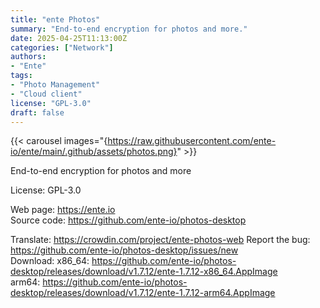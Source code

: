 ```yaml
---
title: "ente Photos"
summary: "End-to-end encryption for photos and more."
date: 2025-04-25T11:13:00Z
categories: ["Network"]
authors:
- "Ente"
tags: 
- "Photo Management"
- "Cloud client"
license: "GPL-3.0"
draft: false
---
```


{{< carousel images="{https://raw.githubusercontent.com/ente-io/ente/main/.github/assets/photos.png}" >}}

End-to-end encryption for photos and more

License: GPL-3.0

Web page: <https://ente.io>  
Source code: <https://github.com/ente-io/photos-desktop>

Translate: <https://crowdin.com/project/ente-photos-web>
Report the bug: <https://github.com/ente-io/photos-desktop/issues/new>  
Download:   x86_64: <https://github.com/ente-io/photos-desktop/releases/download/v1.7.12/ente-1.7.12-x86_64.AppImage>  
            arm64: <https://github.com/ente-io/photos-desktop/releases/download/v1.7.12/ente-1.7.12-arm64.AppImage>
